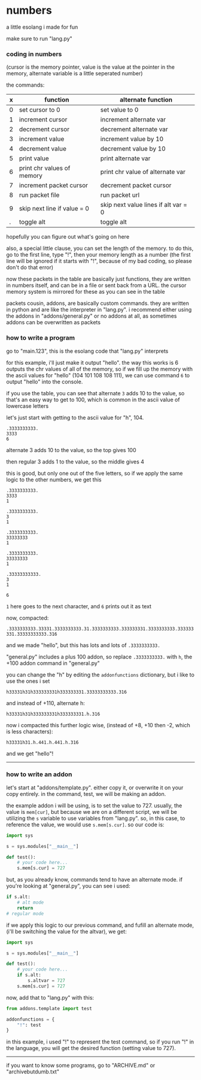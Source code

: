 # numbers
 a little esolang i made for fun

make sure to run "lang.py"

### coding in numbers

(cursor is the memory pointer, value is the value at the pointer in the memory, alternate variable is a little seperated number)

the commands:

| x | function                    | alternate function                   |
|---|-----------------------------|--------------------------------------|
| 0 | set cursor to 0             | set value to 0                       |
| 1 | increment cursor            | increment alternate var              |
| 2 | decrement cursor            | decrement alternate var              |
| 3 | increment value             | increment value by 10                |
| 4 | decrement value             | decrement value by 10                |
| 5 | print value                 | print alternate var                  |
| 6 | print chr values of memory  | print chr value of alternate var     |
| 7 | increment packet cursor     | decrement packet cursor              |
| 8 | run packet file             | run packet url                       |
| 9 | skip next line if value = 0 | skip next value lines if alt var = 0 |
| . | toggle alt                  | toggle alt                           |

hopefully you can figure out what's going on here

also, a special little clause, you can set the length of the memory. to do this, go to the first line, type "!", then your memory length as a number (the first line will be ignored if it starts with "!", because of my bad coding, so please don't do that error)

now these packets in the table are basically just functions, they are written in numbers itself, and can be in a file or sent back from a URL. the cursor memory system is mirrored for these as you can see in the table

packets cousin, addons, are basically custom commands. they are written in python and are like the interpreter in "lang.py". i recommend either using the addons in "addons/general.py" or no addons at all, as sometimes addons can be overwritten as packets

### how to write a program


go to "main.123", this is the esolang code that "lang.py" interprets

for this example, i'll just make it output "hello". the way this works is 6 outputs the chr values of all of the memory, so if we fill up the memory with the ascii values for "hello" (104 101 108 108 111), we can use command `6` to output "hello" into the console.

if you use the table, you can see that alternate `3` adds 10 to the value, so that's an easy way to get to 100, which is common in the ascii value of lowercase letters

let's just start with getting to the ascii value for "h", 104.

```
.3333333333.
3333
6
```

alternate 3 adds 10 to the value, so the top gives 100

then regular 3 adds 1 to the value, so the middle gives 4

this is good, but only one out of the five letters, so if we apply the same logic to the other numbers, we get this

```
.3333333333.
3333
1

.3333333333.
3
1

.3333333333.
33333333
1

.3333333333.
33333333
1

.33333333333.
3
1

6
```

`1` here goes to the next character, and `6` prints out it as text

now, compacted:

`.3333333333.33331.3333333333.31.3333333333.333333331.3333333333.333333331.33333333333.316`

and we made "hello", but this has lots and lots of `.3333333333.`

"general.py" includes a plus 100 addon, so replace `.3333333333.` with `h`, the +100 addon command in "general.py"

you can change the "h" by editing the `addonfunctions` dictionary, but i like to use the ones i set

`h33331h31h333333331h333333331.33333333333.316`

and instead of +110, alternate h:

`h33331h31h333333331h333333331.h.316`

now i compacted this further logic wise, (instead of +8, +10 then -2, which is less characters):

`h33331h31.h.441.h.441.h.316`

and we get "hello"!

---

### how to write an addon


let's start at "addons/template.py". either copy it, or overwrite it on your copy entirely. in the command, test, we will be making an addon.

the example addon i will be using, is to set the value to 727. usually, the value is `mem[cur]`, but because we are on a different script, we will be utilizing the `s` variable to use variables from "lang.py". so, in this case, to reference the value, we would use `s.mem[s.cur]`. so our code is:

```python
import sys

s = sys.modules["__main__"]

def test():
    # your code here...
    s.mem[s.cur] = 727
```

but, as you already know, commands tend to have an alternate mode. if you're looking at "general.py", you can see i used:

```python
if s.alt:
    # alt mode
    return
# regular mode
```

if we apply this logic to our previous command, and fufill an alternate mode, (i'll be switching the value for the altvar), we get:

```python
import sys

s = sys.modules["__main__"]

def test():
    # your code here...
    if s.alt:
        s.altvar = 727
    s.mem[s.cur] = 727
```

now, add that to "lang.py" with this:

```python
from addons.template import test

addonfunctions = {
    "!": test
}
```

in this example, i used "!" to represent the test command, so if you run "!" in the language, you will get the desired function (setting value to 727).

---

if you want to know some programs, go to "ARCHIVE.md" or "archivebutdumb.txt"
